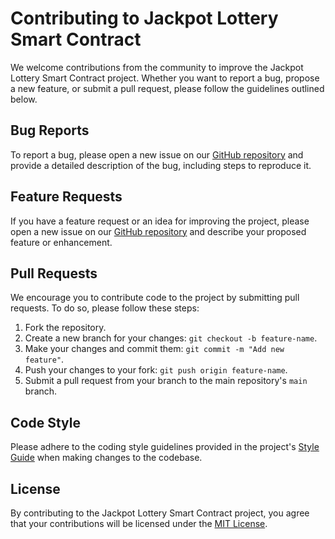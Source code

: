 # Contributing to Jackpot Lottery Smart Contract

We welcome contributions from the community to improve the Jackpot Lottery Smart Contract project. Whether you want to report a bug, propose a new feature, or submit a pull request, please follow the guidelines outlined below.

## Bug Reports

To report a bug, please open a new issue on our [GitHub repository](https://github.com/chista0x/jackpot-lottery-smart-contract/issues) and provide a detailed description of the bug, including steps to reproduce it.

## Feature Requests

If you have a feature request or an idea for improving the project, please open a new issue on our [GitHub repository](https://github.com/chista0x/jackpot-lottery-smart-contract/issues) and describe your proposed feature or enhancement.

## Pull Requests

We encourage you to contribute code to the project by submitting pull requests. To do so, please follow these steps:

1. Fork the repository.
2. Create a new branch for your changes: `git checkout -b feature-name`.
3. Make your changes and commit them: `git commit -m "Add new feature"`.
4. Push your changes to your fork: `git push origin feature-name`.
5. Submit a pull request from your branch to the main repository's `main` branch.

## Code Style

Please adhere to the coding style guidelines provided in the project's [Style Guide](https://docs.soliditylang.org/en/latest/style-guide.html) when making changes to the codebase.


## License

By contributing to the Jackpot Lottery Smart Contract project, you agree that your contributions will be licensed under the [MIT License](LICENSE).

